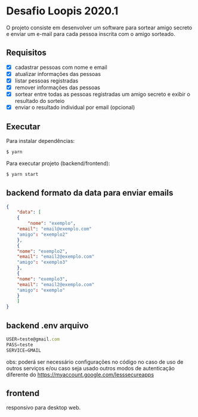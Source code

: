 # Desafio Loopis 2020.1

O projeto consiste em desenvolver um software para sortear amigo secreto e enviar um e-mail para cada pessoa inscrita com o amigo sorteado.

## Requisitos

-[x] cadastrar pessoas com nome e email
-[x] atualizar informações das pessoas
-[x] listar pessoas registradas
-[x] remover informações das pessoas
-[x] sortear entre todas as pessoas registradas um amigo secreto e exibir o resultado do sorteio
-[x] enviar o resultado individual por email (opcional)

## Executar
Para instalar dependências:
```bash
$ yarn
```
Para executar projeto (backend/frontend):
```bash
$ yarn start
```

## backend formato da data para enviar emails
```json
{
    "data": [
	{
        "nome": "exemplo",
	"email": "email@exemplo.com"
	"amigo": "exemplo2"
 	},
	{
	"nome": "exemplo2",
	"email": "email2@exemplo.com"
	"amigo": "exemplo3"
 	},
	{
	"nome": "exemplo3",
	"email": "email2@exemplo.com"
	"amigo": "exemplo"
 	}
    ]
}
```

## backend .env arquivo
```js
USER=teste@gmail.com
PASS=teste
SERVICE=GMAIL
````
obs: poderá ser necessário configurações no código no caso de uso de outros serviços e/ou caso seja usado outros modos de autenticação diferente do https://myaccount.google.com/lesssecureapps

## frontend
responsivo para desktop web.